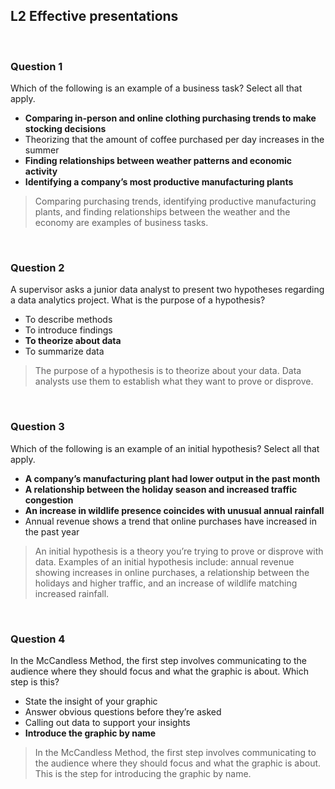 ## L2 Effective presentations

&nbsp;

### Question 1

Which of the following is an example of a business task? Select all that apply.

* **Comparing in-person and online clothing purchasing trends to make stocking decisions**
* Theorizing that the amount of coffee purchased per day increases in the summer
* **Finding relationships between weather patterns and economic activity**
* **Identifying a company’s most productive manufacturing plants**

> Comparing purchasing trends, identifying productive manufacturing plants, and finding relationships between the weather and the economy are examples of business tasks.

&nbsp;

### Question 2

A supervisor asks a junior data analyst to present two hypotheses regarding a data analytics project. What is the purpose of a hypothesis?

* To describe methods
* To introduce findings
* **To theorize about data**
* To summarize data

> The purpose of a hypothesis is to theorize about your data. Data analysts use them to establish what they want to prove or disprove.

&nbsp;

### Question 3

Which of the following is an example of an initial hypothesis? Select all that apply.

* **A company’s manufacturing plant had lower output in the past month**
* **A relationship between the holiday season and increased traffic congestion**
* **An increase in wildlife presence coincides with unusual annual rainfall**
* Annual revenue shows a trend that online purchases have increased in the past year

> An initial hypothesis is a theory you’re trying to prove or disprove with data. Examples of an initial hypothesis include: annual revenue showing increases in online purchases, a relationship between the holidays and higher traffic, and an increase of wildlife matching increased rainfall.

&nbsp;

### Question 4

In the McCandless Method, the first step involves communicating to the audience where they should focus and what the  graphic is about. Which step is this?

* State the insight of your graphic
* Answer obvious questions before they’re asked
* Calling out data to support your insights
* **Introduce the graphic by name**

> In the McCandless Method, the first step involves communicating to the audience where they should focus and what the  graphic is about. This is the step for introducing the graphic by name.
